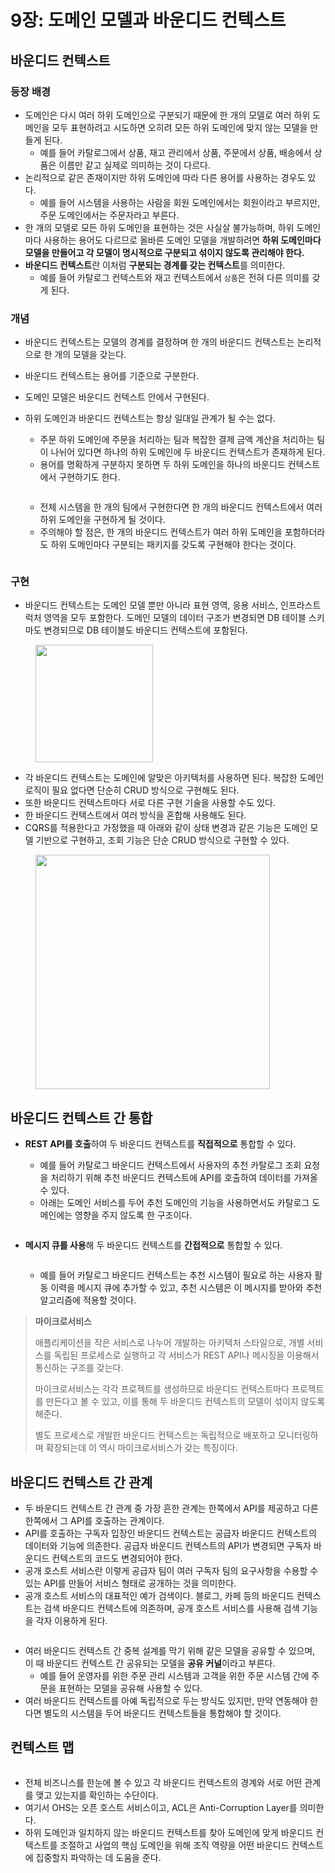 # 9장: 도메인 모델과 바운디드 컨텍스트

## 바운디드 컨텍스트

### 등장 배경

* 도메인은 다시 여러 하위 도메인으로 구분되기 때문에 한 개의 모델로 여러 하위 도메인을 모두 표현하려고 시도하면 오히려 모든 하위 도메인에 맞지 않는 모델을 만들게 된다.
  * 예를 들어 카탈로그에서 상품, 재고 관리에서 상품, 주문에서 상품, 배송에서 상품은 이름만 같고 실제로 의미하는 것이 다르다.
* 논리적으로 같은 존재이지만 하위 도메인에 따라 다른 용어를 사용하는 경우도 있다.
  * 예를 들어 시스템을 사용하는 사람을 회원 도메인에서는 회원이라고 부르지만, 주문 도메인에서는 주문자라고 부른다.
* 한 개의 모델로 모든 하위 도메인을 표현하는 것은 사실살 불가능하며, 하위 도메인마다 사용하는 용어도 다르므로 올바른 도메인 모델을 개발하려면 **하위 도메인마다 모델을 만들어고 각 모델이 명시적으로 구분되고 섞이지 않도록 관리해야 한다.**
* **바운디드 컨텍스트**란 이처럼 **구분되는 경계를 갖는 컨텍스트**를 의미한다.
  * 예를 들어 카탈로그 컨텍스트와 재고 컨텍스트에서 `상품`은 전혀 다른 의미를 갖게 된다.

### 개념

* 바운디드 컨텍스트는 모델의 경계를 결정하며 한 개의 바운디드 컨텍스트는 논리적으로 한 개의 모델을 갖는다.
* 바운디드 컨텍스트는 용어를 기준으로 구분한다.
* 도메인 모델은 바운디드 컨텍스트 안에서 구현된다.
*   하위 도메인과 바운디드 컨텍스트는 항상 일대일 관계가 될 수는 없다.

    * 주문 하위 도메인에 주문을 처리하는 팀과 복잡한 결제 금액 계산을 처리하는 팀이 나뉘어 있다면 하나의 하위 도메인에 두 바운디드 컨텍스트가 존재하게 된다.
    * 용어를 명확하게 구분하지 못하면 두 하위 도메인을 하나의 바운디드 컨텍스트에서 구현하기도 한다.

    <figure><img src="../../.gitbook/assets/image (110).png" alt=""><figcaption></figcaption></figure>

    * 전체 시스템을 한 개의 팀에서 구현한다면 한 개의 바운디드 컨텍스트에서 여러 하위 도메인을 구현하게 될 것이다.
    * 주의해야 할 점은, 한 개의 바운디드 컨텍스트가 여러 하위 도메인을 포함하더라도 하위 도메인마다 구분되는 패키지를 갖도록 구현해야 한다는 것이다.

    <figure><img src="../../.gitbook/assets/image (111).png" alt=""><figcaption></figcaption></figure>

### 구현

* 바운디드 컨텍스트는 도메인 모델 뿐만 아니라 표현 영역, 응용 서비스, 인프라스트럭처 영역을 모두 포함한다. 도메인 모델의 데이터 구조가 변경되면 DB 테이블 스키마도 변경되므로 DB 테이블도 바운디드 컨텍스트에 포함된다.

<figure><img src="../../.gitbook/assets/image (112).png" alt="" width="188"><figcaption></figcaption></figure>

* 각 바운디드 컨텍스트는 도메인에 알맞은 아키텍처를 사용하면 된다. 복잡한 도메인 로직이 필요 없다면 단순히 CRUD 방식으로 구현해도 된다.
* 또한 바운디드 컨텍스트마다 서로 다른 구현 기술을 사용할 수도 있다.
* 한 바운디드 컨텍스트에서 여러 방식을 혼합해 사용해도 된다.
* CQRS를 적용한다고 가정했을 때 아래와 같이 상태 변경과 같은 기능은 도메인 모델 기반으로 구현하고, 조회 기능은 단순 CRUD 방식으로 구현할 수 있다.

<figure><img src="../../.gitbook/assets/image (113).png" alt="" width="375"><figcaption></figcaption></figure>

## 바운디드 컨텍스트 간 통합

*   **REST API를 호출**하여 두 바운디드 컨텍스트를 **직접적으로** 통합할 수 있다.

    * 예를 들어 카탈로그 바운디드 컨텍스트에서 사용자의 추천 카탈로그 조회 요청을 처리하기 위해 추천 바운디드 컨텍스트에 API를 호출하여 데이터를 가져올 수 있다.
    * 아래는 도메인 서비스를 두어 추천 도메인의 기능을 사용하면서도 카탈로그 도메인에는 영향을 주지 않도록 한 구조이다.

    <figure><img src="../../.gitbook/assets/image (114).png" alt=""><figcaption></figcaption></figure>
*   **메시지 큐를 사용**해 두 바운디드 컨텍스트를 **간접적으로** 통합할 수 있다.

    <figure><img src="../../.gitbook/assets/image (115).png" alt=""><figcaption></figcaption></figure>

    * 예를 들어 카탈로그 바운디드 컨텍스트는 추천 시스템이 필요로 하는 사용자 활동 이력을 메시지 큐에 추가할 수 있고, 추천 시스템은 이 메시지를 받아와 추천 알고리즘에 적용할 것이다.

> **마이크로서비스**
>
> 애플리케이션을 작은 서비스로 나누어 개발하는 아키텍처 스타일으로, 개별 서비스를 독립된 프로세스로 실행하고 각 서비스가 REST API나 메시징을 이용해서 통신하는 구조를 갖는다.
>
> 마이크로서비스는 각각 프로젝트를 생성하므로 바운디드 컨텍스트마다 프로젝트를 만든다고 볼 수 있고, 이를 통해 두 바운디드 컨텍스트의 모델이 섞이지 않도록 해준다.
>
> 별도 프로세스로 개발한 바운디드 컨텍스트는 독립적으로 배포하고 모니터링하며 확장되는데 이 역시 마이크로서비스가 갖는 특징이다.

## 바운디드 컨텍스트 간 관계

* 두 바운디드 컨텍스트 간 관계 중 가장 흔한 관계는 한쪽에서 API를 제공하고 다른 한쪽에서 그 API를 호출하는 관계이다.
* API를 호출하는 구독자 입장인 바운디드 컨텍스트는 공급자 바운디드 컨텍스트의 데이터와 기능에 의존한다. 공급자 바운디드 컨텍스트의 API가 변경되면 구독자 바운디드 컨텍스트의 코드도 변경되어야 한다.
* 공개 호스트 서비스란 이렇게 공급자 팀이 여러 구독자 팀의 요구사항을 수용할 수 있는 API를 만들어 서비스 형태로 공개하는 것을 의미한다.
* 공개 호스트 서비스의 대표적인 예가 검색이다. 블로그, 카페 등의 바운디드 컨텍스트는 검색 바운디드 컨텍스트에 의존하며, 공개 호스트 서비스를 사용해 검색 기능을 각자 이용하게 된다.

<figure><img src="../../.gitbook/assets/image (116).png" alt=""><figcaption></figcaption></figure>

* 여러 바운디드 컨텍스트 간 중복 설계를 막기 위해 같은 모델을 공유할 수 있으며, 이 때 바운디드 컨텍스트 간 공유되는 모델을 **공유 커널**이라고 부른다.
  * 예를 들어 운영자를 위한 주문 관리 시스템과 고객을 위한 주문 시스템 간에 주문을 표현하는 모델을 공유해 사용할 수 있다.
* 여러 바운디드 컨텍스트를 아예 독립적으로 두는 방식도 있지만, 만약 연동해야 한다면 별도의 시스템을 두어 바운디드 컨텍스트들을 통합해야 할 것이다.

## 컨텍스트 맵

<figure><img src="../../.gitbook/assets/image (117).png" alt=""><figcaption></figcaption></figure>

* 전체 비즈니스를 한눈에 볼 수 있고 각 바운디드 컨텍스트의 경계와 서로 어떤 관계를 맺고 있는지를 확인하는 수단이다.
* 여기서 OHS는 오픈 호스트 서비스이고, ACL은 Anti-Corruption Layer를 의미한다.
* 하위 도메인과 일치하지 않는 바운디드 컨텍스트를 찾아 도메인에 맞게 바운디드 컨텍스트를 조절하고 사업의 핵심 도메인을 위해 조직 역량을 어떤 바운디드 컨텍스트에 집중할지 파악하는 데 도움을 준다.

